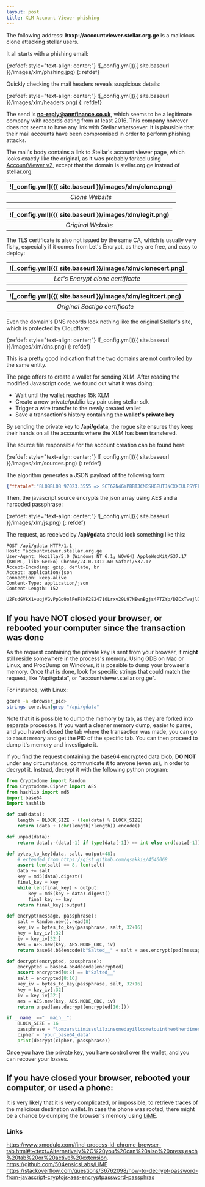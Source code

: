 ```yaml
---
layout: post
title: XLM Account Viewer phishing
---
```


The following address: **hxxp://accountviewer.stellar.org.ge** is a malicious clone attacking stellar users.

It all starts with a phishing email:

{:refdef: style="text-align: center;"}
![_config.yml]({{ site.baseurl }}/images/xlm/phshing.jpg)
{: refdef}

Quickly checking the mail headers reveals suspicious details:

{:refdef: style="text-align: center;"}
![_config.yml]({{ site.baseurl }}/images/xlm/headers.png)
{: refdef}


The send is **no-reply@annfinance.co.uk**, which seems to be a legitimate company with records dating from at least 2016. This company however does not seems to have any link with Stellar whatsoever. It is plausible that their mail accounts have been compromised in order to perform phishing attacks.

The mail's body contains a link to Stellar's account viewer page, which looks exactly like the original, as it was probably forked using [AccountViewer v2](https://github.com/stellar/account-viewer-v2), except that the domain is stellar.org.ge instead of stellar.org:

| ![_config.yml]({{ site.baseurl }}/images/xlm/clone.png) | 
|:--:| 
| *Clone Website* |

| ![_config.yml]({{ site.baseurl }}/images/xlm/legit.png) | 
|:--:| 
| *Original Website* |


The TLS certificate is also not issued by the same CA, which is usually very fishy, especially if it comes from Let's Encrypt, as they are free, and easy to deploy:


| ![_config.yml]({{ site.baseurl }}/images/xlm/clonecert.png) | 
|:--:| 
| *Let's Encrypt clone certificate* |



| ![_config.yml]({{ site.baseurl }}/images/xlm/legitcert.png) | 
|:--:| 
| *Original Sectigo certificate* |


Even the domain's DNS records look nothing like the original Stellar's site, which is protected by Cloudflare:

{:refdef: style="text-align: center;"}
![_config.yml]({{ site.baseurl }}/images/xlm/dns.png)
{: refdef}

This is a pretty good indication that the two domains are not controlled by the same entity.

The page offers to create a wallet for sending XLM. After reading the modified Javascript code, we found out what it was doing:

* Wait until the wallet reaches 15k XLM
* Create a new private/public key pair using stellar sdk
* Trigger a wire transfer to the newly created wallet
* Save a transaction's history containing the **wallet's private key**

By sending the private key to **/api/gdata**, the rogue site ensures they keep their hands on all the accounts where the XLM has been transfered.

The source file responsible for the account creation can be found here:

{:refdef: style="text-align: center;"}
![_config.yml]({{ site.baseurl }}/images/xlm/sources.png)
{: refdef}

The algorithm generates a JSON payload of the following form:

```json
{"ffatale":"BLOBBLOB 97023.3555 => SCT62N4GYPBBTJCMGSHGEUTJNCXXCULPSYFFYAS6D5H62HD7SQF6RFZS"}
```

Then, the javascript source encrypts the json array using AES and a harcoded passphrase:

{:refdef: style="text-align: center;"}
![_config.yml]({{ site.baseurl }}/images/xlm/js.png)
{: refdef}

The request, as received by **/api/gdata** should look something like this:

```http
POST /api/gdata HTTP/1.1
Host: "accountviewer.stellar.org.ge
User-Agent: Mozilla/5.0 (Windows NT 6.1; WOW64) AppleWebKit/537.17 (KHTML, like Gecko) Chrome/24.0.1312.60 Safari/537.17
Accept-Encoding: gzip, deflate, br
Accept: application/json
Connection: keep-alive
Content-Type: application/json
Content-Length: 152

U2FsdGVkX1+uqjVGvPpGo9olPeF8kF2E24710Lrxv29L97NEwnBgjs4PTZYp/DZCxTwejlDV0ynYF+Q8ZAVaAediKyfVztZJbM/DBE+HvoV6Su0SEQJCBGNBTaVSfFx9FmqN+YxZv9eZkpLbR8H6kA==
```

## If you have NOT closed your browser, or rebooted your computer since the transaction was done

As the request containing the private key is sent from your browser, it **might** still reside somewhere in the process's memory. Using GDB on Mac or Linux, and ProcDump on Windows, it is possible to dump your browser's memory. Once that is done, look for specific strings that could match the request, like "/api/gdata", or "accountviewer.stellar.org.ge".

For instance, with Linux:

```bash
gcore -a <browser_pid>
strings core.bin|grep "/api/gdata"
```
Note that it is possible to dump the memory by tab, as they are forked into separate processes. If you want a cleaner memory dump, easier to parse, and you havent closed the tab where the transaction was made, you can go to ```about:memory``` and get the PID of the specific tab. You can then proceed to dump it's memory and investigate it.


If you find the request containing the base64 encrypted data blob, **DO NOT** under any circumstance, communicate it to anyone (even us), in order to decrypt it. Instead, decrypt it with the following python program:

```python
from Cryptodome import Random
from Cryptodome.Cipher import AES
from hashlib import md5
import base64
import hashlib

def pad(data):
    length = BLOCK_SIZE - (len(data) % BLOCK_SIZE)
    return (data + (chr(length)*length)).encode()

def unpad(data):
    return data[:-(data[-1] if type(data[-1]) == int else ord(data[-1]))]

def bytes_to_key(data, salt, output=48):
    # extended from https://gist.github.com/gsakkis/4546068
    assert len(salt) == 8, len(salt)
    data += salt
    key = md5(data).digest()
    final_key = key
    while len(final_key) < output:
        key = md5(key + data).digest()
        final_key += key
    return final_key[:output]

def encrypt(message, passphrase):
    salt = Random.new().read(8)
    key_iv = bytes_to_key(passphrase, salt, 32+16)
    key = key_iv[:32]
    iv = key_iv[32:]
    aes = AES.new(key, AES.MODE_CBC, iv)
    return base64.b64encode(b"Salted__" + salt + aes.encrypt(pad(message)))

def decrypt(encrypted, passphrase):
    encrypted = base64.b64decode(encrypted)
    assert encrypted[0:8] == b"Salted__"
    salt = encrypted[8:16]
    key_iv = bytes_to_key(passphrase, salt, 32+16)
    key = key_iv[:32]
    iv = key_iv[32:]
    aes = AES.new(key, AES.MODE_CBC, iv)
    return unpad(aes.decrypt(encrypted[16:]))

if __name__=="__main__":
    BLOCK_SIZE = 16
    passphrase = "lomzarstiimissulilzinsomedayillcometouintheotherdimension".encode()
    cipher = 'your_base64_data'
    print(decrypt(cipher, passphrase))
```

Once you have the private key, you have control over the wallet, and you can recover your losses.

## If you have closed your browser, rebooted your computer, or used a phone:

It is very likely that it is very complicated, or impossible, to retrieve traces of the malicious destination wallet. In case the phone was rooted, there might be a chance by dumping the browser's memory using [LiME](https://github.com/504ensicsLabs/LiME).


### Links

https://www.xmodulo.com/find-process-id-chrome-browser-tab.html#:~:text=Alternatively%2C%20you%20can%20also%20press,each%20tab%20or%20active%20extension.
https://github.com/504ensicsLabs/LiME
https://stackoverflow.com/questions/36762098/how-to-decrypt-password-from-javascript-cryptojs-aes-encryptpassword-passphras
